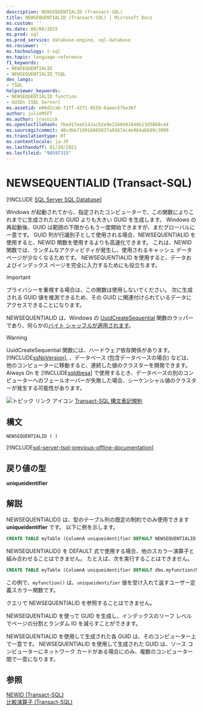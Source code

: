 ```yaml
---
description: NEWSEQUENTIALID (Transact-SQL)
title: NEWSEQUENTIALID (Transact-SQL) | Microsoft Docs
ms.custom: ''
ms.date: 08/08/2015
ms.prod: sql
ms.prod_service: database-engine, sql-database
ms.reviewer: ''
ms.technology: t-sql
ms.topic: language-reference
f1_keywords:
- NEWSEQUENTIALID
- NEWSEQUENTIALID_TSQL
dev_langs:
- TSQL
helpviewer_keywords:
- NEWSEQUENTIALID function
- GUIDs [SQL Server]
ms.assetid: e06d2cab-f1ff-42f1-8550-6aaec57be36f
author: julieMSFT
ms.author: jrasnick
ms.openlocfilehash: 7bed17ea5142acb2e9e2168491046b13d5868c44
ms.sourcegitcommit: d8cdbb719916805037a9167ac4e964abb89c3909
ms.translationtype: HT
ms.contentlocale: ja-JP
ms.lasthandoff: 01/20/2021
ms.locfileid: "98597315"
---
```

# <a name="newsequentialid-transact-sql"></a>NEWSEQUENTIALID (Transact-SQL)
[!INCLUDE [SQL Server SQL Database](../../includes/applies-to-version/sql-asdb.md)]

  Windows が起動されてから、指定されたコンピューターで、この関数によりこれまでに生成されたどの GUID よりも大きい GUID を生成します。 Windows の再起動後、GUID は範囲の下限からもう一度開始できますが、まだグローバルに一意です。 GUID 列が行識別子として使用される場合、NEWSEQUENTIALID を使用すると、NEWID 関数を使用するよりも高速化できます。 これは、NEWID 関数では、ランダムなアクティビティが発生し、使用されるキャッシュ データ ページが少なくなるためです。 NEWSEQUENTIALID を使用すると、データおよびインデックス ページを完全に入力するためにも役立ちます。  
  
> [!IMPORTANT]  
>  プライバシーを重視する場合は、この関数は使用しないでください。 次に生成される GUID 値を推測できるため、その GUID に関連付けられているデータにアクセスできることになります。  
  
 NEWSEQUENTIALID は、Windows の [UuidCreateSequential](/windows/win32/api/rpcdce/nf-rpcdce-uuidcreatesequential) 関数のラッパーであり、何らかの[バイト シャッフルが適用されます](/archive/blogs/dbrowne/how-to-generate-sequential-guids-for-sql-server-in-net)。
  
> [!WARNING]  
>  UuidCreateSequential 関数には、ハードウェア依存関係があります。 [!INCLUDE[ssNoVersion](../../includes/ssnoversion-md.md)], 、データベース (包含データベースの場合) などは、他のコンピューターに移動すると、連続した値のクラスターを開発できます。 Always On を [!INCLUDE[sqldbesa](../../includes/sqldbesa-md.md)] で使用するとき、データベースの別のコンピューターへのフェールオーバーが失敗した場合、シーケンシャル値のクラスターが発生する可能性があります。  
  
 ![トピック リンク アイコン](../../database-engine/configure-windows/media/topic-link.gif "トピック リンク アイコン") [Transact-SQL 構文表記規則](../../t-sql/language-elements/transact-sql-syntax-conventions-transact-sql.md)  
  
## <a name="syntax"></a>構文  
  
```syntaxsql
NEWSEQUENTIALID ( )  
```

[!INCLUDE[sql-server-tsql-previous-offline-documentation](../../includes/sql-server-tsql-previous-offline-documentation.md)]


## <a name="return-type"></a>戻り値の型  
 **uniqueidentifier**  
  
## <a name="remarks"></a>解説  
 NEWSEQUENTIALID() は、型のテーブル列の既定の制約でのみ使用できます **uniqueidentifier** です。 以下に例を示します。  
  
```sql  
CREATE TABLE myTable (ColumnA uniqueidentifier DEFAULT NEWSEQUENTIALID());   
```  
  
 NEWSEQUENTIALID() を DEFAULT 式で使用する場合、他のスカラー演算子と組み合わせることはできません。 たとえば、次を実行することはできません。  
  
```sql 
CREATE TABLE myTable (ColumnA uniqueidentifier DEFAULT dbo.myfunction(NEWSEQUENTIALID()));  
```  
  
 この例で、`myfunction()` は、`uniqueidentifier` 値を受け入れて返すユーザー定義スカラー関数です。  
  
 クエリで NEWSEQUENTIALID を参照することはできません。  
  
 NEWSEQUENTIALID を使って GUID を生成し、インデックスのリーフ レベルでページの分割とランダム IO を減らすことができます。  
  
 NEWSEQUENTIALID を使用して生成された各 GUID は、そのコンピューター上で一意です。 NEWSEQUENTIALID を使用して生成された GUID は、ソース コンピューターにネットワーク カードがある場合にのみ、複数のコンピューター間で一意になります。  
  
## <a name="see-also"></a>参照  
 [NEWID &#40;Transact-SQL&#41;](../../t-sql/functions/newid-transact-sql.md)   
 [比較演算子 &#40;Transact-SQL&#41;](../../t-sql/language-elements/comparison-operators-transact-sql.md)  
  
